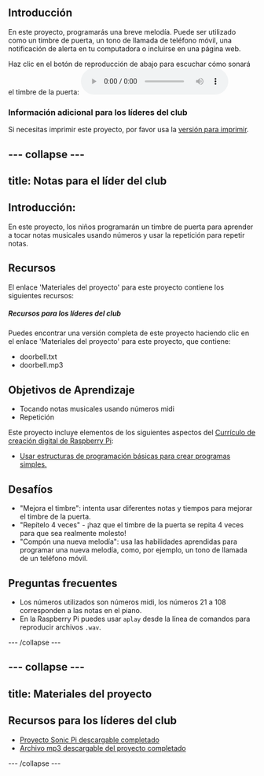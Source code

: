 ## Introducción

En este proyecto, programarás una breve melodía. Puede ser utilizado como un timbre de puerta, un tono de llamada de teléfono móvil, una notificación de alerta en tu computadora o incluirse en una página web.

<div id="audio-preview" class="pdf-hidden">
  Haz clic en el botón de reproducción de abajo para escuchar cómo sonará el timbre de la puerta: <audio controls preload> <source src="resources/doorbell.mp3" type="audio/mpeg"> Tu navegador no tiene soporte para el elemento de <code>audio</code>. </audio>
</div>

### Información adicional para los líderes del club

Si necesitas imprimir este proyecto, por favor usa la [versión para imprimir](https://projects.raspberrypi.org/en/projects/compose-tune/print).

## \--- collapse \---

## title: Notas para el líder del club

## Introducción:

En este proyecto, los niños programarán un timbre de puerta para aprender a tocar notas musicales usando números y usar la repetición para repetir notas.

## Recursos

El enlace 'Materiales del proyecto' para este proyecto contiene los siguientes recursos:

##### Recursos para los líderes del club

Puedes encontrar una versión completa de este proyecto haciendo clic en el enlace 'Materiales del proyecto' para este proyecto, que contiene:

* doorbell.txt
* doorbell.mp3

## Objetivos de Aprendizaje

* Tocando notas musicales usando números midi
* Repetición

Este proyecto incluye elementos de los siguientes aspectos del [Currículo de creación digital de Raspberry Pi](http://rpf.io/curriculum):

* [Usar estructuras de programación básicas para crear programas simples.](https://www.raspberrypi.org/curriculum/programming/creator)

## Desafíos

* "Mejora el timbre": intenta usar diferentes notas y tiempos para mejorar el timbre de la puerta.
* "Repítelo 4 veces" - ¡haz que el timbre de la puerta se repita 4 veces para que sea realmente molesto!
* "Compón una nueva melodía": usa las habilidades aprendidas para programar una nueva melodía, como, por ejemplo, un tono de llamada de un teléfono móvil.

## Preguntas frecuentes

* Los números utilizados son números midi, los números 21 a 108 corresponden a las notas en el piano.
* En la Raspberry Pi puedes usar `aplay` desde la línea de comandos para reproducir archivos `.wav`.

\--- /collapse \---

## \--- collapse \---

## title: Materiales del proyecto

## Recursos para los líderes del club

* [Proyecto Sonic Pi descargable completado](resources/doorbell.txt)
* [Archivo mp3 descargable del proyecto completado](resources/doorbell.mp3)

\--- /collapse \---
